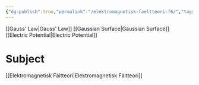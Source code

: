 ```yaml
---
{"dg-publish":true,"permalink":"/elektromagnetisk-faeltteori-f6/","tags":["föreläsning","elektromagnetiskfältteori"]}
---
```



[[Gauss' Law\|Gauss' Law]]
[[Gaussian Surface\|Gaussian Surface]]
[[Electric Potential\|Electric Potential]]


# Subject
[[Elektromagnetisk Fältteori\|Elektromagnetisk Fältteori]]
